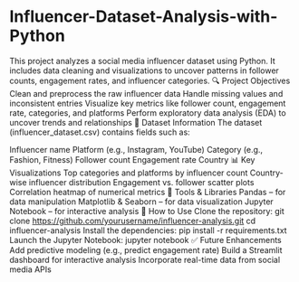 # Influencer-Dataset-Analysis-with-Python
This project analyzes a social media influencer dataset using Python. It includes data cleaning and visualizations to uncover patterns in follower counts, engagement rates, and influencer categories.
🔍 Project Objectives
Clean and preprocess the raw influencer data
Handle missing values and inconsistent entries
Visualize key metrics like follower count, engagement rate, categories, and platforms
Perform exploratory data analysis (EDA) to uncover trends and relationships
📁 Dataset Information
The dataset (influencer_dataset.csv) contains fields such as:

Influencer name
Platform (e.g., Instagram, YouTube)
Category (e.g., Fashion, Fitness)
Follower count
Engagement rate
Country
📊 Key Visualizations
Top categories and platforms by influencer count
Country-wise influencer distribution
Engagement vs. follower scatter plots
Correlation heatmap of numerical metrics
🧰 Tools & Libraries
Pandas – for data manipulation
Matplotlib & Seaborn – for data visualization
Jupyter Notebook – for interactive analysis
🚀 How to Use
Clone the repository:
git clone https://github.com/yourusername/influencer-analysis.git
cd influencer-analysis
Install the dependencies:
pip install -r requirements.txt
Launch the Jupyter Notebook:
jupyter notebook
✅ Future Enhancements
Add predictive modeling (e.g., predict engagement rate)
Build a Streamlit dashboard for interactive analysis
Incorporate real-time data from social media APIs
